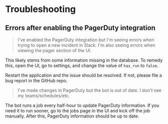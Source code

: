 # Troubleshooting

## Errors after enabling the PagerDuty integration

> I've enabled the PagerDuty integration but I'm seeing errors when trying to open a new incident in Slack.
  I'm also seeing errors when viewing the pager section of the UI.

This likely stems from some information missing in the database. To remedy this, open the UI, go to settings, and change the value of `has_run` to `false`.

Restart the application and the issue should be resolved. If not, please file a bug report in the GitHub repo.

> I've made changes in PagerDuty but the bot is out of date. I don't see my teams/schedules/etc.

The bot runs a job every half-hour to update PagerDuty information. If you need it to run sooner, go to the jobs page in the UI and kick off the job manually. After this, PagerDuty information should be up to date.
